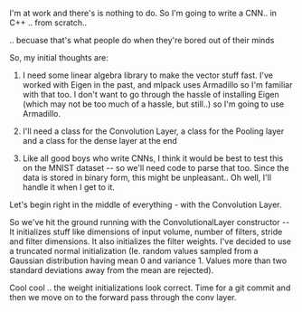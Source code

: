I'm at work and there's is nothing to do. So I'm going to write a CNN.. in C++ .. from scratch..

.. becuase that's what people do when they're bored out of their minds

So, my initial thoughts are:

1. I need some linear algebra library to make the vector stuff fast. I've worked with Eigen in the past, and mlpack uses Armadillo so I'm familiar with that too. I don't want to go through the hassle of installing Eigen (which may not be too much of a hassle, but still..) so I'm going to use Armadillo.

2. I'll need a class for the Convolution Layer, a class for the Pooling layer and a class for the dense layer at the end

3. Like all good boys who write CNNs, I think it would be best to test this on the MNIST dataset -- so we'll need code to parse that too. Since the data is stored in binary form, this might be unpleasant.. Oh well, I'll handle it when I get to it.

Let's begin right in the middle of everything - with the Convolution Layer.

So we've hit the ground running with the ConvolutionalLayer constructor -- It initializes stuff like dimensions of input volume, number of filters, stride and filter dimensions. It also initializes the filter weights. I've decided to use a truncated normal initialization (Ie. random values sampled from a Gaussian distribution having mean 0 and variance 1. Values more than two standard deviations away from the mean are rejected).

Cool cool .. the weight initializations look correct. Time for a git commit and then we move on to the forward pass through the conv layer.


